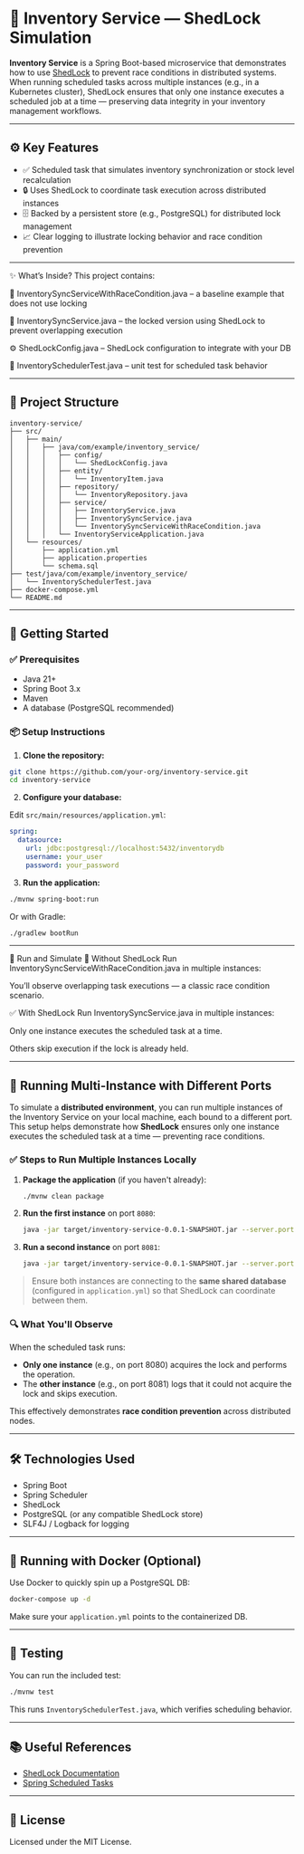 # 🛒 Inventory Service — ShedLock Simulation

**Inventory Service** is a Spring Boot-based microservice that demonstrates how to use [ShedLock](https://github.com/lukas-krecan/ShedLock) to prevent race conditions in distributed systems. When running scheduled tasks across multiple instances (e.g., in a Kubernetes cluster), ShedLock ensures that only one instance executes a scheduled job at a time — preserving data integrity in your inventory management workflows.

---

## ⚙️ Key Features

* ✅ Scheduled task that simulates inventory synchronization or stock level recalculation
* 🔒 Uses ShedLock to coordinate task execution across distributed instances
* 🗄️ Backed by a persistent store (e.g., PostgreSQL) for distributed lock management
* 📈 Clear logging to illustrate locking behavior and race condition prevention

---

✨ What’s Inside?
This project contains:

🔄 InventorySyncServiceWithRaceCondition.java – a baseline example that does not use locking

🔐 InventorySyncService.java – the locked version using ShedLock to prevent overlapping execution

⚙️ ShedLockConfig.java – ShedLock configuration to integrate with your DB

🧪 InventorySchedulerTest.java – unit test for scheduled task behavior

---

## 📁 Project Structure

```
inventory-service/
├── src/
│   ├── main/
│   │   ├── java/com/example/inventory_service/
│   │   │   ├── config/
│   │   │   │   └── ShedLockConfig.java
│   │   │   ├── entity/
│   │   │   │   └── InventoryItem.java
│   │   │   ├── repository/
│   │   │   │   └── InventoryRepository.java
│   │   │   ├── service/
│   │   │   │   ├── InventoryService.java
│   │   │   │   ├── InventorySyncService.java
│   │   │   │   └── InventorySyncServiceWithRaceCondition.java
│   │   │   └── InventoryServiceApplication.java
│   └── resources/
│       ├── application.yml
│       ├── application.properties
│       └── schema.sql
├── test/java/com/example/inventory_service/
│   └── InventorySchedulerTest.java
├── docker-compose.yml
└── README.md

```

---

## 🔧 Getting Started

### ✅ Prerequisites

* Java 21+
* Spring Boot 3.x
* Maven
* A database (PostgreSQL recommended)

### 📦 Setup Instructions

1. **Clone the repository:**

```bash
git clone https://github.com/your-org/inventory-service.git
cd inventory-service
```

2. **Configure your database:**

Edit `src/main/resources/application.yml`:

```yaml
spring:
  datasource:
    url: jdbc:postgresql://localhost:5432/inventorydb
    username: your_user
    password: your_password
```

3. **Run the application:**

```bash
./mvnw spring-boot:run
```

Or with Gradle:

```bash
./gradlew bootRun
```

---

🧪 Run and Simulate
🔄 Without ShedLock
Run InventorySyncServiceWithRaceCondition.java in multiple instances:

You’ll observe overlapping task executions — a classic race condition scenario.

✅ With ShedLock
Run InventorySyncService.java in multiple instances:

Only one instance executes the scheduled task at a time.

Others skip execution if the lock is already held.

---

## 🔀 Running Multi-Instance with Different Ports

To simulate a **distributed environment**, you can run multiple instances of the Inventory Service on your local machine, each bound to a different port. This setup helps demonstrate how **ShedLock** ensures only one instance executes the scheduled task at a time — preventing race conditions.

### ✅ Steps to Run Multiple Instances Locally

1. **Package the application** (if you haven't already):

   ```bash
   ./mvnw clean package
   ```

2. **Run the first instance** on port `8080`:

   ```bash
   java -jar target/inventory-service-0.0.1-SNAPSHOT.jar --server.port=8080
   ```

3. **Run a second instance** on port `8081`:

   ```bash
   java -jar target/inventory-service-0.0.1-SNAPSHOT.jar --server.port=8081
   ```

> Ensure both instances are connecting to the **same shared database** (configured in `application.yml`) so that ShedLock can coordinate between them.

### 🔍 What You'll Observe

When the scheduled task runs:

* **Only one instance** (e.g., on port 8080) acquires the lock and performs the operation.
* The **other instance** (e.g., on port 8081) logs that it could not acquire the lock and skips execution.

This effectively demonstrates **race condition prevention** across distributed nodes.

---

## 🛠️ Technologies Used

* Spring Boot
* Spring Scheduler
* ShedLock
* PostgreSQL (or any compatible ShedLock store)
* SLF4J / Logback for logging

---

## 🐳 Running with Docker (Optional)

Use Docker to quickly spin up a PostgreSQL DB:

```bash
docker-compose up -d
```

Make sure your `application.yml` points to the containerized DB.

---

## 🧪 Testing

You can run the included test:

```bash
./mvnw test
```

This runs `InventorySchedulerTest.java`, which verifies scheduling behavior.

---

## 📚 Useful References

* [ShedLock Documentation](https://github.com/lukas-krecan/ShedLock)
* [Spring Scheduled Tasks](https://docs.spring.io/spring-framework/docs/current/javadoc-api/org/springframework/scheduling/annotation/Scheduled.html)

---

## 📝 License

Licensed under the MIT License.
